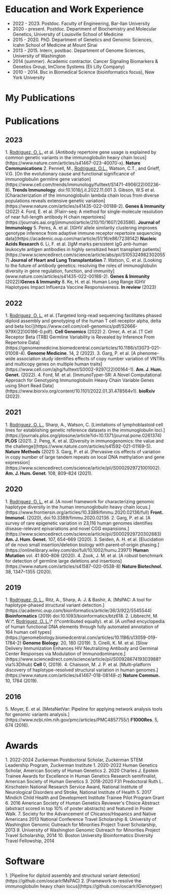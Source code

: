 
<h1 style="color:black;">Education and Work Experience</h1>
<ul>
  <li>2022 - 2023. Postdoc. Faculty of Engineering, Bar-Ilan University</li>
  <li>2020 - present. Postdoc. Department of Biochemistry and Molecular Genetics, University of Louisville School of Medicine</li>
  <li>2015 - 2020. PhD. Department of Genetics and Genomic Sciences, Icahn School of Medicine at Mount Sinai</li>
  <li>2013 - 2015. Intern, postbac. Department of Genome Sciences, University of Washington</li>
  <li>2014 (summer). Academic contractor. Cancer Signaling Biomarkers & Genetics Group, ImClone Systems (Eli Lilly Company)</li>
  <li>2010 - 2014. Bsc in Biomedical Science (bioinformatics focus), New York University</li>
</ul>

<head>
  <meta charset="UTF-8">
  <meta name="viewport" content="width=device-width, initial-scale=1.0">
  <title>My Publications</title>
</head>
<body>
  <h1>My Publications</h1>
  <ul id="publications-list"></ul>
  <script>
    fetch('publications.json')
      .then(response => response.json())
      .then(data => {
        const list = document.getElementById('publications-list');
        data.forEach(pub => {
          const listItem = document.createElement('li');
          listItem.textContent = `${pub.bib.title} (${pub.bib.pub_year})`;
          list.appendChild(listItem);
        });
      })
      .catch(error => console.error('Error fetching publications:', error));
  </script>
</body>


<h1 style="color:black;">Publications</h1>
<h2>2023</h2>
1.  <u>Rodriguez, O. L.</u> et al. [Antibody repertoire gene usage is explained by common genetic variants in the immunoglobulin heavy chain locus](https://www.nature.com/articles/s41467-023-40070-x). <b>Nature Communications</b> 
2.  Pennell, M., <u>Rodriguez, O.L.</u>, Watson, C.T., and Grieff, V.G. [On the evolutionary cause and functional significance of immunoglobulin germline gene variation](https://www.cell.com/trends/immunology/fulltext/S1471-4906(22)00236-8). <b>Trends Immunology</b>. doi:10.1016/j.it.2022.11.001
3.  Gibson, W.S et al. [Characterization of the immunoglobulin lambda chain locus from diverse populations reveals extensive genetic variation](https://www.nature.com/articles/s41435-022-00188-2). <b>Genes & Immunity</b> (2022)
4.  Ford, E. et al. [Flairr-seq: A method for single-molecule resolution of near full-length antibody H chain repertoires](https://journals.aai.org/jimmunol/article/210/10/1607/263586). <b>Journal of Immunology</b>
5. Peres, A. et al. [IGHV allele similarity clustering improves genotype inference from adaptive immune receptor repertoire sequencing data](https://academic.oup.com/nar/article/51/16/e86/7238142) <b>Nucleic Acids Research</b>
6. Li, F. et al. [IgM marks persistent IgG anti-human leukocyte antigen antibodies in highly sensitized heart transplant patients](https://www.sciencedirect.com/science/article/abs/pii/S1053249823020557) <b>Journal of Heart and Lung Transplantation</b>
7. Watson, C. et al. [Looking to the future of antibody genetics: resolving the roles of immunoglobulin diversity in gene regulation, function, and immunity](www.nature.com/articles/s41435-022-00188-2). <b>Genes & Immunity</b> (2022))<b>Genes & Immunity</b>
8.  Ke, H. et al. Human Long Range IGHV Haplotypes Impact Influenza Vaccine Responsiveness. <b>In review</b> (2023)
<h2>2022</h2>
1.  <u>Rodriguez, O. L.</u> et al. [Targeted long-read sequencing facilitates phased diploid assembly and genotyping of the human T cell receptor alpha, delta and beta loci](https://www.cell.com/cell-genomics/pdf/S2666-979X(22)00186-0.pdf). <b>Cell Genomics</b> (2022)
2.  Omer, A. et al. [T Cell Receptor Beta (TRB) Germline Variability is Revealed by Inference From Repertoire Data](https://genomemedicine.biomedcentral.com/articles/10.1186/s13073-021-01008-4). <b>Genome Medicine</b>. 14, 2 (2022).
3.  Garg, P. et al. [A phenome-wide association study identifies effects of copy number variation of VNTRs and multicopy genes on multiple human traits](https://www.cell.com/ajhg/fulltext/S0002-9297(22)00164-1). <b>Am. J. Hum. Genet.</b> (2022).
4.  Ford, M. et al. [ImmunoTyper-SR: A Novel Computational Approach for Genotyping Immunoglobulin Heavy Chain Variable Genes using Short Read Data](https://www.biorxiv.org/content/10.1101/2022.01.31.478564v1). <b>bioRxiv</b> (2022).
<h2>2021</h2>
1.    <u>Rodriguez, O. L.</u>, Sharp, A., Watson, C. [Limitations of lymphoblastoid cell lines for establishing genetic reference datasets in the immunoglobulin loci.](https://journals.plos.org/plosone/article?id=10.1371/journal.pone.0261374) <b>PLOS</b> (2021).
2.    Peng, K. et al. [Diversity in immunogenomics: the value and the challenge](https://www.nature.com/articles/s41592-021-01169-5). <b>Nature Methods</b> (2021)
3.    Garg, P. et al. [Pervasive cis effects of variation in copy number of large tandem repeats on local DNA methylation and gene expression](https://www.sciencedirect.com/science/article/pii/S0002929721001002). <b>Am. J. Hum. Genet</b>. 108, 809–824 (2021).
<h2>2020</h2>
1.    <u>Rodriguez, O. L.</u> et al. [A novel framework for characterizing genomic haplotype diversity in the human immunoglobulin heavy chain locus.](https://www.frontiersin.org/articles/10.3389/fimmu.2020.02136/full) <b>Front. Immunol.</b> (2020), doi:10.3389/fimmu.2020.02136.
2.    Garg, P. et al. [A survey of rare epigenetic variation in 23,116 human genomes identifies disease-relevant epivariations and novel CGG expansions.](https://www.sciencedirect.com/science/article/pii/S0002929720302883) <b>Am. J. Hum. Genet.</b> 107, 654–669 (2020).
3.    Seiden, A. H. et al. [Elucidation of de novo small insertion/deletion biology with parent‐of‐origin phasing.](https://onlinelibrary.wiley.com/doi/full/10.1002/humu.23971) <b>Human Mutation</b> vol. 41 800–806 (2020).
4.    Zook, J. M. et al. [A robust benchmark for detection of germline large deletions and insertions](https://www.nature.com/articles/s41587-020-0538-8) <b> Nature Biotechnol. </b> 38, 1347–1355 (2020).
<h2>2019</h2>
1.    <u>Rodriguez, O. L.</u>, Ritz, A., Sharp, A. J. & Bashir, A. [MsPAC: A tool for haplotype-phased structural variant detection.](https://academic.oup.com/bioinformatics/article/36/3/922/5545544) <b>Bioinformatics</b> (2019) doi:10.1093/bioinformatics/btz618.
2.    Libbrecht, M. W.\*, <u>Rodriguez, O. L.</u>\* (\*contributed equally). et al. [A unified encyclopedia of human functional DNA elements through fully automated annotation of 164 human cell types](https://genomebiology.biomedcentral.com/articles/10.1186/s13059-019-1784-2) <b>Genome Biology</b>. 20, 180 (2019).
3.    Cirelli, K. M. et al. [Slow Delivery Immunization Enhances HIV Neutralizing Antibody and Germinal Center Responses via Modulation of Immunodominance.](https://www.sciencedirect.com/science/article/pii/S0092867419303988?via%3Dihub) <b>Cell</b> 0, (2019).
4.    Chaisson, M. J. P. et al. [Multi-platform discovery of haplotype-resolved structural variation in human genomes.](https://www.nature.com/articles/s41467-018-08148-z) <b>Nature Commun.</b> 10, 1784 (2019).
<h2>2016</h2>
5.     Moyer, E. et al. [MetaNetVar: Pipeline for applying network analysis tools for genomic variants analysis.](https://www.ncbi.nlm.nih.gov/pmc/articles/PMC4857755/) <b>F1000Res</b>. 5, 674 (2016).


<h1 style="color:black;">Awards</h1>
1. 2022-2024 Zuckerman Postdoctoral Scholar, Zuckerman STEM Leadership Program, Zuckerman Institute
1. 2020-2022 Human Genetics Scholar, American Society of Human Genetics
2. 2020 Charles J. Epstein Trainee Awards for Excellence in Human Genetics Research semifinalist, American Society of Human Genetics
3. 2018-2020 F31 Predoctoral Ruth L. Kirschstein National Research Service Award, National Institute of Neurological Disorders and Stroke, National Institute of Health
5. 2017 Mindich Child Health and Development Institute Trainee Pilot Program Grant
6. 2016 American Society of Human Genetics Reviewer's Choice Abstract (abstract scored in top 10% of poster abstracts) and featured in Poster Walk. 
7. Society for the Advancement of Chicanos/Hispanics and Native Americans 2013 National Conference Travel Scholarship
8. University of Washington Genomic Outreach for Minorities Project Travel Scholarship, 2013
9. University of Washington Genomic Outreach for Minorities Project Travel Scholarship, 2014
10. Boston University Bioinformatics Diversity Travel Fellowship, 2014

<h1 style="color:black;">Software</h1>
1. [Pipeline for diploid assembly and structural variant detection](https://github.com/oscarlr/MsPAC)
2. [Framework to resolve the immunoglobulin heavy chain locus](https://github.com/oscarlr/IGenotyper)
